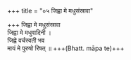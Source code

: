 +++
title = "०५ जिह्वा मे मधुसंस्रावा"

+++
जिह्वा मे मधुसंस्रावा  
जिह्वा मे मधुवादिनी ।  
जिह्वे वर्चस्वती भव  
मायं मे पुरुषो रिषत् ॥ +++(Bhatt. māpa te)+++